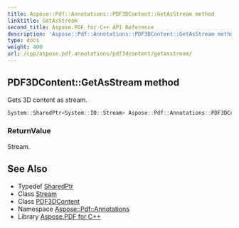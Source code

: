 ```yaml
---
title: Aspose::Pdf::Annotations::PDF3DContent::GetAsStream method
linktitle: GetAsStream
second_title: Aspose.PDF for C++ API Reference
description: 'Aspose::Pdf::Annotations::PDF3DContent::GetAsStream method. Gets 3D content as stream in C++.'
type: docs
weight: 400
url: /cpp/aspose.pdf.annotations/pdf3dcontent/getasstream/
---
```

## PDF3DContent::GetAsStream method


Gets 3D content as stream.

```cpp
System::SharedPtr<System::IO::Stream> Aspose::Pdf::Annotations::PDF3DContent::GetAsStream()
```


### ReturnValue

Stream.

## See Also

* Typedef [SharedPtr](../../../system/sharedptr/)
* Class [Stream](../../../system.io/stream/)
* Class [PDF3DContent](../)
* Namespace [Aspose::Pdf::Annotations](../../)
* Library [Aspose.PDF for C++](../../../)
